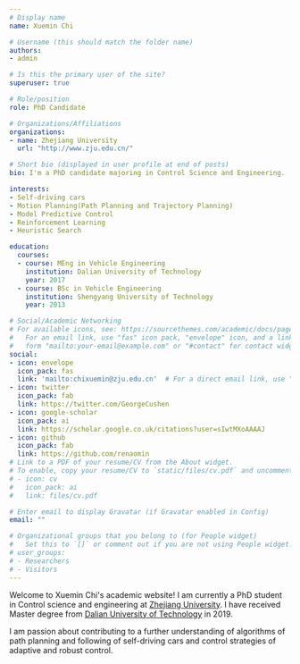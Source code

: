 ```yaml
---
# Display name
name: Xuemin Chi

# Username (this should match the folder name)
authors:
- admin

# Is this the primary user of the site?
superuser: true

# Role/position
role: PhD Candidate

# Organizations/Affiliations
organizations: 
- name: Zhejiang University
  url: "http://www.zju.edu.cn/"

# Short bio (displayed in user profile at end of posts)
bio: I'm a PhD candidate majoring in Control Science and Engineering.

interests:
- Self-driving cars
- Motion Planning(Path Planning and Trajectory Planning)
- Model Predictive Control
- Reinforcement Learning
- Heuristic Search

education:
  courses:
  - course: MEng in Vehicle Engineering
    institution: Dalian University of Technology
    year: 2017
  - course: BSc in Vehicle Engineering
    institution: Shengyang University of Technology
    year: 2013

# Social/Academic Networking
# For available icons, see: https://sourcethemes.com/academic/docs/page-builder/#icons
#   For an email link, use "fas" icon pack, "envelope" icon, and a link in the
#   form "mailto:your-email@example.com" or "#contact" for contact widget.
social:
- icon: envelope
  icon_pack: fas
  link: 'mailto:chixuemin@zju.edu.cn'  # For a direct email link, use "mailto:test@example.org".
- icon: twitter
  icon_pack: fab
  link: https://twitter.com/GeorgeCushen
- icon: google-scholar
  icon_pack: ai
  link: https://scholar.google.co.uk/citations?user=sIwtMXoAAAAJ
- icon: github
  icon_pack: fab
  link: https://github.com/renaomin
# Link to a PDF of your resume/CV from the About widget.
# To enable, copy your resume/CV to `static/files/cv.pdf` and uncomment the lines below.
# - icon: cv
#   icon_pack: ai
#   link: files/cv.pdf

# Enter email to display Gravatar (if Gravatar enabled in Config)
email: ""

# Organizational groups that you belong to (for People widget)
#   Set this to `[]` or comment out if you are not using People widget.
# user_groups:
# - Researchers
# - Visitors
---
```


Welcome to Xuemin Chi's academic website! I am currently a PhD student in Control science and engineering at [Zhejiang University](http://www.zju.edu.cn/). I have received Master degree from [Dalian University of Technology](http://www.dlut.edu.cn) in 2019.

I am passion about contributing to a further understanding of algorithms of path planning and following of self-driving cars and control strategies of adaptive and robust control.

